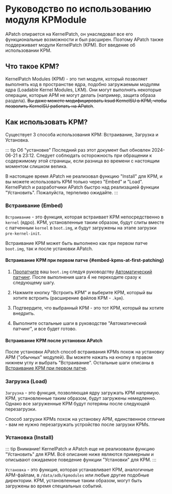 # Руководство по использованию модуля KPModule

APatch опирается на KernelPatch, он унаследовал все его функциональные возможности и был расширен. Поэтому APatch также поддерживает модули KernelPatch (KPM). Вот введение об использовании KPM.

## Что такое KPM?

KernelPatch Modules (KPM) - это тип модуля, который позволяет выполнять код в пространстве ядра, подобно загружаемым модулям ядра (Loadable Kernel Modules, LKM). Они могут выполнять некоторые операции, которые APM не могут делать (например, защита образа раздела). ~~Вы даже можете модифицировать ksud KernelSU в KPM, чтобы позволить KernelSU работать на APatch~~.

## Как использовать KPM?

Существует 3 способа использования KPM: Встраивание, Загрузка и Установка.

::: tip Об "установке"
Последний раз этот документ был обновлен 2024-06-21 в 23:12. Следует соблюдать осторожность при обращении к содержимому этой страницы, если разница во времени с настоящим моментом слишком велика.

В настоящее время APatch не реализовал функцию "Install" для KPM, и вы можете использовать KPM только через "Embed" и "Load". KernelPatch и разработчики APatch быстро над реализацией функции "Установить". Пожалуйста, терпеливо ожидайте.
:::

### Встраивание (Embed)

`Встраивание` - это функция, которая встраивает KPM непосредственно в `kernel` (ядро). KPM, установленные таким образом, будут слиты вместе с патченным `kernel` в `boot.img`, и будут загружены на этапе загрузки `pre-kernel-init`.

Встраивание KPM может быть выполнено как при первом патче `boot.img`, так и после установки APatch.

#### Встраивание KPM при первом патче {#embed-kpms-at-first-patching}

1. [Пропатчите](/ru/patch) ваш `boot.img` следуя руководству [Автоматический патчинг](/ru/patch#automatically-patching). После выполнения шага 4 не переходите сразу к следующему шагу.

2. Нажмите кнопку "Встроить KPM" и выберите KPM, который вы хотите встроить (расширение файлов KPM - `.kpm`).

3. Подтвердите, что выбранный KPM - это тот KPM, который вы хотите внедрить.

4.  Выполните остальные шаги в руководстве "Автоматический патчинг", и все будет готово.

#### Встраивание KPM после установки APatch

После установки APatch способ встраивания KPMs похож на установку APM ("обычных" модулей). Вы можете нажать на кнопку в правом нижнем углу и выбрать "Встраивание". Остальные шаги описаны в [Встраивание KPM при первом патче](/ru/kpm-usage-guide#embed-kpms-at-first-patching).

### Загрузка (Load)

`Загрузка` - это функция, позволяющая ядру загружать KPM напрямую. KPM, установленные таким образом, будут загружены немедленно. Однако все загруженные KPM будут потеряны после следующей перезагрузки.

Способ загрузки KPMs похож на установку APM, единственное отличие - вам не нужно перезагружать устройство после загрузки KPMs.

### Установка (Install)

::: tip Внимание!
KernelPatch и APatch еще не реализовали функцию "Установить" для KPM. Всё описание ниже являются примерным и описывают ожидаемое поведение функции "Установки" для KPM.
:::

`Установка` - это функция, которая устанавливает KPM, аналогичные APM-файлам, в `/data/adb/kpmodules` или любые другие подобные директории. KPM, установленные таким образом, могут быть загружены во время специальных событий.
